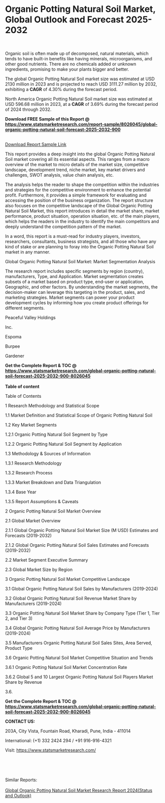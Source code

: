 <h1>Organic Potting Natural Soil Market, Global Outlook and Forecast 2025-2032</h1><br/><p>
 
 Organic soil is often made up of decomposed, natural materials, which tends to have built-in benefits like having minerals, microorganisms, and other good nutrients. There are no chemicals added or unknown ingredients, promising to make your plants bigger and better.</p><p>
 
 The global Organic Potting Natural Soil market size was estimated at USD 2130 million in 2023 and is projected to reach USD 3111.27 million by 2032, exhibiting a <strong>CAGR</strong> of 4.30% during the forecast period.</p><p>
 
 North America Organic Potting Natural Soil market size was estimated at USD 596.68 million in 2023, at a <strong>CAGR</strong> of 3.69% during the forecast period of 2024 through 2032.</p><div><b>Download FREE Sample of this Report @ <a href="https://www.statsmarketresearch.com/download-free-sample/8026045/global-organic-potting-natural-soil-forecast-2025-2032-900">https://www.statsmarketresearch.com/report-sample/8026045/global-organic-potting-natural-soil-forecast-2025-2032-900</a></b></div><br><p><a href="https://www.statsmarketresearch.com/download-free-sample/8026045/global-organic-potting-natural-soil-forecast-2025-2032-900">Download Report Sample Link</a></p><p>
 
 This report provides a deep insight into the global Organic Potting Natural Soil market covering all its essential aspects. This ranges from a macro overview of the market to micro details of the market size, competitive landscape, development trend, niche market, key market drivers and challenges, SWOT analysis, value chain analysis, etc.</p><p>
 
 The analysis helps the reader to shape the competition within the industries and strategies for the competitive environment to enhance the potential profit. Furthermore, it provides a simple framework for evaluating and accessing the position of the business organization. The report structure also focuses on the competitive landscape of the Global Organic Potting Natural Soil Market, this report introduces in detail the market share, market performance, product situation, operation situation, etc. of the main players, which helps the readers in the industry to identify the main competitors and deeply understand the competition pattern of the market.</p><p>In a word, this report is a must-read for industry players, investors, researchers, consultants, business strategists, and all those who have any kind of stake or are planning to foray into the Organic Potting Natural Soil market in any manner.</p><p>Global Organic Potting Natural Soil Market: Market Segmentation Analysis</p><p>The research report includes specific segments by region (country), manufacturers, Type, and Application. Market segmentation creates subsets of a market based on product type, end-user or application, Geographic, and other factors. By understanding the market segments, the decision-maker can leverage this targeting in the product, sales, and marketing strategies. Market segments can power your product development cycles by informing how you create product offerings for different segments.</p><p>Peaceful Valley Holdings</p><p>Inc.</p><p>Espoma</p><p>Burpee</p><p>Gardener</p><div><b>Get the Complete Report & TOC @ <a href="https://www.statsmarketresearch.com/global-organic-potting-natural-soil-forecast-2025-2032-900-8026045">https://www.statsmarketresearch.com/global-organic-potting-natural-soil-forecast-2025-2032-900-8026045</a></b></div><br><b>Table of content</b><p>Table of Contents<br />
 
 1 Research Methodology and Statistical Scope<br />
 
 1.1 Market Definition and Statistical Scope of Organic Potting Natural Soil<br />
 
 1.2 Key Market Segments<br />
 
 1.2.1 Organic Potting Natural Soil Segment by Type<br />
 
 1.2.2 Organic Potting Natural Soil Segment by Application<br />
 
 1.3 Methodology & Sources of Information<br />
 
 1.3.1 Research Methodology<br />
 
 1.3.2 Research Process<br />
 
 1.3.3 Market Breakdown and Data Triangulation<br />
 
 1.3.4 Base Year<br />
 
 1.3.5 Report Assumptions & Caveats<br />
 
 2 Organic Potting Natural Soil Market Overview<br />
 
 2.1 Global Market Overview<br />
 
 2.1.1 Global Organic Potting Natural Soil Market Size (M USD) Estimates and Forecasts (2019-2032)<br />
 
 2.1.2 Global Organic Potting Natural Soil Sales Estimates and Forecasts (2019-2032)<br />
 
 2.2 Market Segment Executive Summary<br />
 
 2.3 Global Market Size by Region<br />
 
 3 Organic Potting Natural Soil Market Competitive Landscape<br />
 
 3.1 Global Organic Potting Natural Soil Sales by Manufacturers (2019-2024)<br />
 
 3.2 Global Organic Potting Natural Soil Revenue Market Share by Manufacturers (2019-2024)<br />
 
 3.3 Organic Potting Natural Soil Market Share by Company Type (Tier 1, Tier 2, and Tier 3)<br />
 
 3.4 Global Organic Potting Natural Soil Average Price by Manufacturers (2019-2024)<br />
 
 3.5 Manufacturers Organic Potting Natural Soil Sales Sites, Area Served, Product Type<br />
 
 3.6 Organic Potting Natural Soil Market Competitive Situation and Trends<br />
 
 3.6.1 Organic Potting Natural Soil Market Concentration Rate<br />
 
 3.6.2 Global 5 and 10 Largest Organic Potting Natural Soil Players Market Share by Revenue<br />
 
 3.6.<br><div><b>Get the Complete Report & TOC @ <a href="https://www.statsmarketresearch.com/global-organic-potting-natural-soil-forecast-2025-2032-900-8026045">https://www.statsmarketresearch.com/global-organic-potting-natural-soil-forecast-2025-2032-900-8026045</a></b></div></p>
 
 <b>CONTACT US:</b><br>
 
 203A, City Vista, Fountain Road, Kharadi, Pune, India - 411014 <br>
 
 International: (+1) 332 2424 294 / +91 916-916-4321<br>
 
 Visit: <a href="https://www.statsmarketresearch.com/">https://www.statsmarketresearch.com/</a>
 
 <br>
 
 <br><br>Similar Reports: <br><br><a href="https://www.statsmarketresearch.com/global-organic-potting-natural-soil-2024-491-7920115">Global Organic Potting Natural Soil Market Research Report 2024(Status and Outlook)</a><br><br>